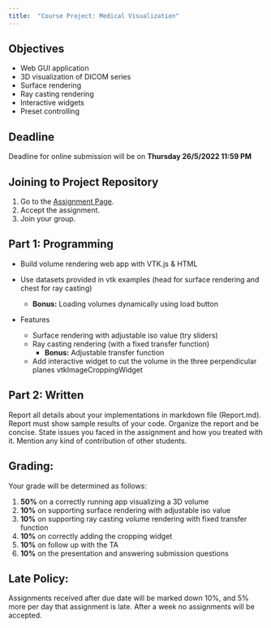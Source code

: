 ```yaml
---
title:  "Course Project: Medical Visualization"
---
```


## Objectives

* Web GUI application
* 3D visualization of DICOM series
* Surface rendering
* Ray casting rendering
* Interactive widgets
* Preset controlling


## Deadline

Deadline for online submission will be on **Thursday 26/5/2022 11:59 PM**

## Joining to Project Repository

1. Go to the [Assignment Page](https://classroom.github.com/a/ireG7u76).
2. Accept the assignment.
3. Join your group.

## Part 1: Programming

* Build volume rendering web app with VTK.js & HTML
* Use datasets provided in vtk examples (head for surface rendering and chest for
ray casting)
    * **Bonus:** Loading volumes dynamically using load button

* Features
   
    * Surface rendering with adjustable iso value (try sliders)
    * Ray casting rendering (with a fixed transfer function)
        * **Bonus:** Adjustable transfer function
    * Add interactive widget to cut the volume in the three perpendicular planes
vtkImageCroppingWidget


## Part 2: Written

Report all details about your implementations in markdown file (Report.md). Report must show sample results of your code. Organize the report and be concise. State issues you faced in the assignment and how you treated with it. Mention any kind of contribution of other students.

## Grading:
Your grade will be determined as
follows:

1. **50%** on a correctly running app visualizing a 3D volume 
2. **10%** on supporting surface rendering with adjustable iso value
3. **10%** on supporting ray casting volume rendering with fixed transfer function
3. **10%** on correctly adding the cropping widget 
5. **10%** on follow up with the TA 
6. **10%** on the presentation and answering submission questions


## Late Policy:
Assignments received after due date will be marked down 10%, and 5% more per day that
assignment is late. After a week no assignments will be accepted.

